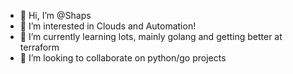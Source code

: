 - 👋 Hi, I’m @Shaps
- 👀 I’m interested in Clouds and Automation!
- 🌱 I’m currently learning lots, mainly golang and getting better at terraform
- 💞️ I’m looking to collaborate on python/go projects

<!---
Shaps/Shaps is a ✨ special ✨ repository because its `README.md` (this file) appears on your GitHub profile.
You can click the Preview link to take a look at your changes.
--->
